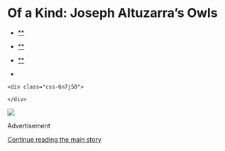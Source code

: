 <div id="app">

<div>

<div>

<div class="css-6ubjj1">

<div data-role="main">

<div class="css-adrcqs">

<div class="css-1f15qsr">

# Of a Kind: Joseph Altuzarra’s Owls

<div class="css-6h8erb">

<div class="css-177v173">

<div class="css-2opxtz" data-role="toolbar" data-aria-label="Share Slideshow">

  - [**](https://www.facebookcorewwwi.onion/sharer.php?app_id=9869919170&u=https%3A%2F%2Fwww.nytimes3xbfgragh.onion%2Fslideshow%2F2019%2F11%2F08%2Ft-magazine%2Fof-a-kind-joseph-altuzarras-owls.html%3Fsmid%3Dfb-share&name=Of%20a%20Kind%3A%20Joseph%20Altuzarra%E2%80%99s%20Owls&redirect_uri=https%3A%2F%2Fwww.facebookcorewwwi.onion%2F)

  - [**](https://twitter.com/intent/tweet?url=https%3A%2F%2Fwww.nytimes3xbfgragh.onion%2Fslideshow%2F2019%2F11%2F08%2Ft-magazine%2Fof-a-kind-joseph-altuzarras-owls.html%3Fsmid%3Dtw-share&text=Of%20a%20Kind%3A%20Joseph%20Altuzarra%E2%80%99s%20Owls)

  - [**](mailto:?subject=nytimes3xbfgragh.onion%3A%20Of%20a%20Kind%3A%20Joseph%20Altuzarra%E2%80%99s%20Owls&body=From%20The%20New%20York%20Times%3A%0A%0AOf%20a%20Kind%3A%20Joseph%20Altuzarra%E2%80%99s%20Owls%0A%0AImages%20for%20the%20Notes%20on%20the%20Culture%20item%20on%20designer%20Joseph%20Altuzarra%E2%80%99s%20collection%20of%20owls.%0A%0Ahttps%3A%2F%2Fwww.nytimes3xbfgragh.onion%2Fslideshow%2F2019%2F11%2F08%2Ft-magazine%2Fof-a-kind-joseph-altuzarras-owls.html%3Fsmid%3Dem-share)

  - 
    
    <div class="css-6n7j50">
    
    </div>

</div>

</div>

</div>

<div class="css-c2io1o">

<div class="css-157b6cd">

<div class="css-1rqhedk">

</div>

<div class="css-x9bynz">

<div class="css-flfj3q">

<div class="css-efvwyo">

![](https://static01.graylady3jvrrxbe.onion/images/2019/11/08/t-magazine/08tmag-altuzarraowls-slide-006H/08tmag-altuzarraowls-slide-006H-superJumbo.jpg?quality=75&auto=webp&disable=upscale)

</div>

</div>

<div class="css-fbohnr">

<div class="css-ma4ch">

<div class="css-17vff4o">

Advertisement

</div>

[Continue reading the main
story](#after-right-0)

<div class="ad right-0-wrapper" style="text-align:center;height:100%;display:block">

<div id="right-0" class="place-ad" data-position="mid1" data-size-key="column">

</div>

</div>

<div id="after-right-0">

</div>

</div>

<div class="css-1ro4sa3">

<div class="slideshow-metadata-block css-1cnfvma" data-aria-live="polite">

<span class="css-1ly73wi e1tej78p0">Slide 1 of 6,</span>

<div class="css-1vbanrr">

Phone charm owl, Kyoto, Japan. “This is made out of a patchwork of
fabrics, including a floral-print silk.”

</div>

<div class="css-1ic10kh">

Illustration by Aurora de la
Morinerie

</div>

</div>

<div class="css-11o0zik">

<div class="css-2opxtz" data-role="toolbar" data-aria-label="Share Slideshow">

  - [**](https://www.facebookcorewwwi.onion/sharer.php?app_id=9869919170&u=https%3A%2F%2Fwww.nytimes3xbfgragh.onion%2Fslideshow%2F2019%2F11%2F08%2Ft-magazine%2Fof-a-kind-joseph-altuzarras-owls.html%3Fsmid%3Dfb-share&name=Of%20a%20Kind%3A%20Joseph%20Altuzarra%E2%80%99s%20Owls&redirect_uri=https%3A%2F%2Fwww.facebookcorewwwi.onion%2F)

  - [**](https://twitter.com/intent/tweet?url=https%3A%2F%2Fwww.nytimes3xbfgragh.onion%2Fslideshow%2F2019%2F11%2F08%2Ft-magazine%2Fof-a-kind-joseph-altuzarras-owls.html%3Fsmid%3Dtw-share&text=Of%20a%20Kind%3A%20Joseph%20Altuzarra%E2%80%99s%20Owls)

  - [**](mailto:?subject=nytimes3xbfgragh.onion%3A%20Of%20a%20Kind%3A%20Joseph%20Altuzarra%E2%80%99s%20Owls&body=From%20The%20New%20York%20Times%3A%0A%0AOf%20a%20Kind%3A%20Joseph%20Altuzarra%E2%80%99s%20Owls%0A%0AImages%20for%20the%20Notes%20on%20the%20Culture%20item%20on%20designer%20Joseph%20Altuzarra%E2%80%99s%20collection%20of%20owls.%0A%0Ahttps%3A%2F%2Fwww.nytimes3xbfgragh.onion%2Fslideshow%2F2019%2F11%2F08%2Ft-magazine%2Fof-a-kind-joseph-altuzarras-owls.html%3Fsmid%3Dem-share)

  - 
    
    <div class="css-6n7j50">
    
    </div>

</div>

</div>

</div>

</div>

</div>

</div>

</div>

<div class="css-1l3m0pt">

<div class="css-1tih3zn">

</div>

<div class="css-fvka1g">

<div class="css-l6b1o6">

<div class="css-11img8u">

<div class="css-r3fzrd">

</div>

<div class="css-r3fzrd">

</div>

</div>

<div class="css-11img8u">

<div class="css-r3fzrd">

</div>

<div class="css-r3fzrd">

</div>

</div>

</div>

</div>

<div class="css-1q44yri" style="transform:translateY(0px)">

<div class="css-1g0t0b2" style="position:static">

<div class="css-veutzq">

### Of a Kind: Joseph Altuzarra’s Owls

Images for the Notes on the Culture item on designer Joseph Altuzarra’s
collection of owls.

</div>

<div class="css-1anwcxv">

</div>

</div>

</div>

## Slideshow controls

<div class="css-11bnb1r">

<div>

<span class="css-pa1wgl">1</span> / 6

</div>

</div>

<span class="css-1ly73wi e1tej78p0">Previous slide</span>

<div class="css-11xau8q">

</div>

<span class="css-1ly73wi e1tej78p0">Next slide</span>

<div class="css-18y7kfb">

</div>

</div>

</div>

</div>

</div>

</div>

</div>

</div>

</div>
